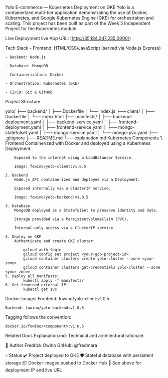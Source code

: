 Yolo E-commerce — Kubernetes Deployment on GKE
    Yolo is a containerized multi-tier application demonstrating the use of Docker, Kubernetes, and Google Kubernetes Engine (GKE) for orchestration and scaling. This project has been built as part of the Week 5 Independent Project for the Kubernetes module.

Live Deployment
live App URL: (http://35.184.247.235:3000/)

Tech Stack
    - Frontend: HTML/CSS/JavaScript (served via Node.js Express)

    - Backend: Node.js

    - Database: MongoDB

    - Containerization: Docker

    - Orchestration: Kubernetes (GKE)

    - CI/CD: Git & GitHub

Project Structure

yolo/
├── backend/
│   ├── Dockerfile
│   └── index.js
├── client/
│   ├── Dockerfile
│   └── index.html
├── manifests/
│   ├── backend-deployment.yaml
│   ├── backend-service.yaml
│   ├── frontend-deployment.yaml
│   ├── frontend-service.yaml
│   ├── mongo-statefulset.yaml
│   ├── mongo-service.yaml
│   └── mongo-pvc.yaml
├── .gitignore
├── README.md
└── explanation.md
Kubernetes Components
    1. Frontend
        Containerized with Docker and deployed using a Kubernetes Deployment.

        Exposed to the internet using a LoadBalancer Service.

        Image: fowino/yolo-client:v1.0.5

    2. Backend
        Node.js API containerized and deployed via a Deployment.

        Exposed internally via a ClusterIP service.

        Image: fowino/yolo-backend:v1.0.5

    3. Database
        MongoDB deployed as a StatefulSet to preserve identity and data.

        Storage provided via a PersistentVolumeClaim (PVC).

        Internal-only access via a ClusterIP service.

    4. Deploy on GKE
        Authenticate and create GKE cluster:

            gcloud auth login
            gcloud config set project <your-gcp-project-id>
            gcloud container clusters create yolo-cluster --zone <your-zone>
            gcloud container clusters get-credentials yolo-cluster --zone <your-zone>
    5. Deploy all manifests:
            kubectl apply -f manifests/
    6. Get frontend external IP:
            kubectl get svc

Docker Images
    Frontend: fowino/yolo-client:v1.0.5

    Backend: fowino/yolo-backend:v1.0.5

Tagging follows the convention:
    
    docker.io/fowino/<component>:v1.0.5

Related Docs
Explanation.md: Technical and architectural rationale.

👤 Author
Fredrick Owino
GitHub: @fredmara
  

  
✅Status
✔️ Project deployed to GKE
🛡️ Stateful database with persistent storage
📦 Docker images pushed to Docker Hub
📎 See above for deployment IP and live URL